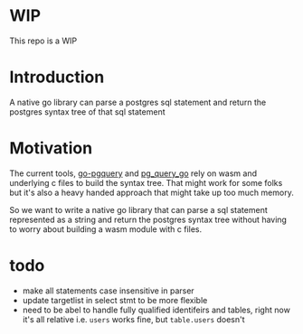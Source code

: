 # WIP

This repo is a WIP

# Introduction

A native go library can parse a postgres sql statement and return the postgres syntax tree of that sql statement

# Motivation

The current tools, [go-pgquery](https://github.com/wasilibs/go-pgquery?tab=readme-ov-file) and [pg_query_go](https://github.com/pganalyze/pg_query_go) rely on wasm and underlying c files to build the syntax tree. That might work for some folks but it's also a heavy handed approach that might take up too much memory.

So we want to write a native go library that can parse a sql statement represented as a string and return the postgres syntax tree without having to worry about building a wasm module with c files.

# todo

- make all statements case insensitive in parser
- update targetlist in select stmt to be more flexible
- need to be abel to handle fully qualified identifeirs and tables, right now it's all relative i.e. `users` works fine, but `table.users` doesn't
